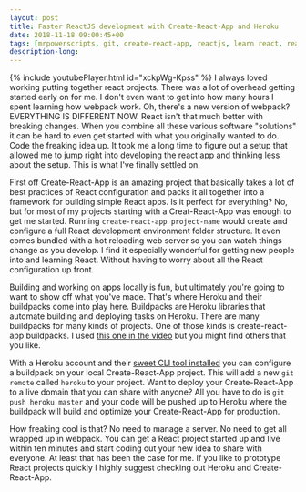 ```yaml
---
layout: post
title: Faster ReactJS development with Create-React-App and Heroku
date: 2018-11-18 09:00:45+00
tags: [mrpowerscripts, git, create-react-app, reactjs, learn react, react and Heroku, Heroku buildpack, create-react-app and heroku]
description-long: 
---
```


{% include youtubePlayer.html id="xckpWg-Kpss" %}
I always loved working putting together react projects. There was a lot of overhead getting started early on for me. I don't even want to get into how many hours I spent learning how webpack work. Oh, there's a new version of webpack? EVERYTHING IS DIFFERENT NOW. React isn't that much better with breaking changes. When you combine all these various software "solutions" it can be hard to even get started with what you originally wanted to do. Code the freaking idea up. It took me a long time to figure out a setup that allowed me to jump right into developing the react app and thinking less about the setup. This is what I've finally settled on.

First off Create-React-App is an amazing project that basically takes a lot of best practices of React configuration and packs it all together into a framework for building simple React apps. Is it perfect for everything? No, but for most of my projects starting with a Creat-React-App was enough to get me started. Running `create-react-app project-name` would create and configure a full React development environment folder structure. It even comes bundled with a hot reloading web server so you can watch things change as you develop. I find it especially wonderful for getting new people into and learning React. Without having to worry about all the React configuration up front.

Building and working on apps locally is fun, but ultimately you're going to want to show off what you've made. That's where Heroku and their buildpacks come into play here. Buildpacks are Heroku libraries that automate building and deploying tasks on Heroku. There are many buildpacks for many kinds of projects. One of those kinds is create-react-app buildpacks. I used [this one in the video](https://github.com/nhutphuongit/create-react-app-buildpack) but you might find others that you like.

With a Heroku account and their [sweet CLI tool installed](https://devcenter.heroku.com/articles/heroku-cli) you can configure a buildpack on your local Create-React-App project. This will add a new `git remote` called `heroku` to your project. Want to deploy your Create-React-App to a live domain that you can share with anyone? All you have to do is `git push heroku master` and your code will be pushed up to Heroku where the buildpack will build and optimize your Create-React-App for production. 

How freaking cool is that? No need to manage a server. No need to get all wrapped up in webpack. You can get a React project started up and live within ten minutes and start coding out your new idea to share with everyone. At least that has been the case for me. If you like to prototype React projects quickly I highly suggest checking out Heroku and Create-React-App.